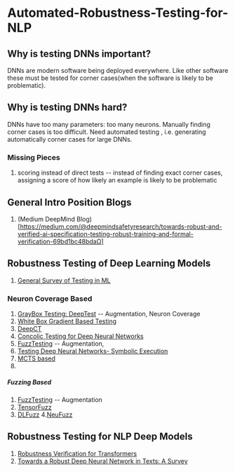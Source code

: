 # Automated-Robustness-Testing-for-NLP
## Why is testing DNNs important?
DNNs are modern software being deployed everywhere. Like other software these must be tested for corner cases(when the software is likely to be problematic). 
## Why is testing DNNs hard?
DNNs have too many parameters: too many neurons. Manually finding corner cases is too difficult. Need automated testing , i.e. generating automatically corner cases for large DNNs. 
### Missing Pieces
1. scoring instead of direct tests -- instead of finding exact corner cases, assigning a score of how likely an example is likely to be problematic
## General Intro Position Blogs
1. (Medium DeepMind Blog)[https://medium.com/@deepmindsafetyresearch/towards-robust-and-verified-ai-specification-testing-robust-training-and-formal-verification-69bd1bc48bdaΩ]
## Robustness Testing of Deep Learning Models
1. [General Survey of Testing in ML](https://ieeexplore.ieee.org/stamp/stamp.jsp?tp=&arnumber=9000651)
### Neuron Coverage Based 
  1. [GrayBox Testing: DeepTest](https://arxiv.org/pdf/1708.08559.pdf) -- Augmentation, Neuron Coverage
  2. [White Box Gradient Based Testing](https://arxiv.org/abs/1705.06640)
  3. [DeepCT](https://ieeexplore.ieee.org/stamp/stamp.jsp?tp=&arnumber=8668044)
  4. [Concolic Testing for Deep Neural Networks](http://qav.comlab.ox.ac.uk/papers/swr+18.pdf)
  5. [FuzzTesting](https://www.comp.nus.edu.sg/~abhik/pdf/ICSE20_Sensei.pdf) -- Augmentation,
  6. [Testing Deep Neural Networks- Symbolic Execution](https://arxiv.org/abs/1803.04792)
  7. [MCTS based](https://arxiv.org/abs/1710.07859)
  8. []()
##### Fuzzing Based 
1.  [FuzzTesting](https://www.comp.nus.edu.sg/~abhik/pdf/ICSE20_Sensei.pdf) -- Augmentation
2. [TensorFuzz](http://proceedings.mlr.press/v97/odena19a/odena19a.pdf)
3. [DLFuzz](https://arxiv.org/pdf/1808.09413.pdf)
4.[NeuFuzz](https://wcventure.github.io/FuzzingPaper/Paper/Access19_NeuFuzz%20.pdf)
## Robustness Testing for NLP Deep Models 
1. [Robustness Verification for Transformers](https://arxiv.org/pdf/2002.06622.pdf)
2. [Towards a Robust Deep Neural Network in
Texts: A Survey](https://arxiv.org/pdf/1902.07285.pdf)
